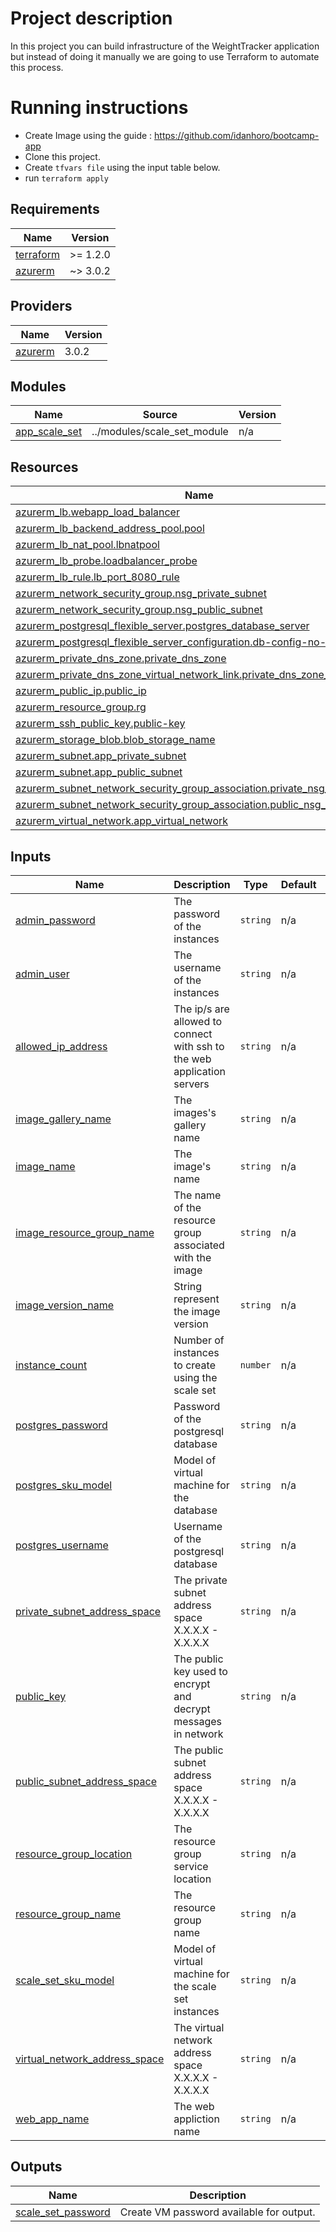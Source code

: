 <!-- BEGIN_TF_DOCS -->
# Project description
 In this project you can build infrastructure of the WeightTracker application but instead of doing it manually we are going to use Terraform to automate this process.

# Running instructions

- Create Image using the guide : https://github.com/idanhoro/bootcamp-app
- Clone this project.
- Create `tfvars file` using the input table below.
- run `terraform apply`

## Requirements


| Name | Version |
|------|---------|
| <a name="requirement_terraform"></a> [terraform](#requirement\_terraform) | >= 1.2.0 |
| <a name="requirement_azurerm"></a> [azurerm](#requirement\_azurerm) | ~> 3.0.2 |

## Providers

| Name | Version |
|------|---------|
| <a name="provider_azurerm"></a> [azurerm](#provider\_azurerm) | 3.0.2 |

## Modules 

| Name | Source | Version |
|------|--------|---------|
| <a name="module_app_scale_set"></a> [app\_scale\_set](#module\_app\_scale\_set) | ../modules/scale_set_module | n/a |

## Resources

| Name | Type |
|------|------|
| [azurerm_lb.webapp_load_balancer](https://registry.terraform.io/providers/hashicorp/azurerm/latest/docs/resources/lb) | resource |
| [azurerm_lb_backend_address_pool.pool](https://registry.terraform.io/providers/hashicorp/azurerm/latest/docs/resources/lb_backend_address_pool) | resource |
| [azurerm_lb_nat_pool.lbnatpool](https://registry.terraform.io/providers/hashicorp/azurerm/latest/docs/resources/lb_nat_pool) | resource |
| [azurerm_lb_probe.loadbalancer_probe](https://registry.terraform.io/providers/hashicorp/azurerm/latest/docs/resources/lb_probe) | resource |
| [azurerm_lb_rule.lb_port_8080_rule](https://registry.terraform.io/providers/hashicorp/azurerm/latest/docs/resources/lb_rule) | resource |
| [azurerm_network_security_group.nsg_private_subnet](https://registry.terraform.io/providers/hashicorp/azurerm/latest/docs/resources/network_security_group) | resource |
| [azurerm_network_security_group.nsg_public_subnet](https://registry.terraform.io/providers/hashicorp/azurerm/latest/docs/resources/network_security_group) | resource |
| [azurerm_postgresql_flexible_server.postgres_database_server](https://registry.terraform.io/providers/hashicorp/azurerm/latest/docs/resources/postgresql_flexible_server) | resource |
| [azurerm_postgresql_flexible_server_configuration.db-config-no-ssl](https://registry.terraform.io/providers/hashicorp/azurerm/latest/docs/resources/postgresql_flexible_server_configuration) | resource |
| [azurerm_private_dns_zone.private_dns_zone](https://registry.terraform.io/providers/hashicorp/azurerm/latest/docs/resources/private_dns_zone) | resource |
| [azurerm_private_dns_zone_virtual_network_link.private_dns_zone_vnl](https://registry.terraform.io/providers/hashicorp/azurerm/latest/docs/resources/private_dns_zone_virtual_network_link) | resource |
| [azurerm_public_ip.public_ip](https://registry.terraform.io/providers/hashicorp/azurerm/latest/docs/resources/public_ip) | resource |
| [azurerm_resource_group.rg](https://registry.terraform.io/providers/hashicorp/azurerm/latest/docs/resources/resource_group) | resource |
| [azurerm_ssh_public_key.public-key](https://registry.terraform.io/providers/hashicorp/azurerm/latest/docs/resources/ssh_public_key) | resource |
| [azurerm_storage_blob.blob_storage_name](https://registry.terraform.io/providers/hashicorp/azurerm/latest/docs/resources/storage_blob) | resource |
| [azurerm_subnet.app_private_subnet](https://registry.terraform.io/providers/hashicorp/azurerm/latest/docs/resources/subnet) | resource |
| [azurerm_subnet.app_public_subnet](https://registry.terraform.io/providers/hashicorp/azurerm/latest/docs/resources/subnet) | resource |
| [azurerm_subnet_network_security_group_association.private_nsg_association](https://registry.terraform.io/providers/hashicorp/azurerm/latest/docs/resources/subnet_network_security_group_association) | resource |
| [azurerm_subnet_network_security_group_association.public_nsg_association](https://registry.terraform.io/providers/hashicorp/azurerm/latest/docs/resources/subnet_network_security_group_association) | resource |
| [azurerm_virtual_network.app_virtual_network](https://registry.terraform.io/providers/hashicorp/azurerm/latest/docs/resources/virtual_network) | resource |

## Inputs

| Name | Description | Type | Default | Required |
|------|-------------|------|---------|:--------:|
| <a name="input_admin_password"></a> [admin\_password](#input\_admin\_password) | The password of the instances | `string` | n/a | yes |
| <a name="input_admin_user"></a> [admin\_user](#input\_admin\_user) | The username of the instances | `string` | n/a | yes |
| <a name="input_allowed_ip_address"></a> [allowed\_ip\_address](#input\_allowed\_ip\_address) | The ip/s are allowed to connect with ssh to the web application servers | `string` | n/a | yes |
| <a name="input_image_gallery_name"></a> [image\_gallery\_name](#input\_image\_gallery\_name) | The images's gallery name | `string` | n/a | yes |
| <a name="input_image_name"></a> [image\_name](#input\_image\_name) | The image's name | `string` | n/a | yes |
| <a name="input_image_resource_group_name"></a> [image\_resource\_group\_name](#input\_image\_resource\_group\_name) | The name of the resource group associated with the image | `string` | n/a | yes |
| <a name="input_image_version_name"></a> [image\_version\_name](#input\_image\_version\_name) | String represent the image version | `string` | n/a | yes |
| <a name="input_instance_count"></a> [instance\_count](#input\_instance\_count) | Number of instances to create using the scale set | `number` | n/a | yes |
| <a name="input_postgres_password"></a> [postgres\_password](#input\_postgres\_password) | Password of the postgresql database | `string` | n/a | yes |
| <a name="input_postgres_sku_model"></a> [postgres\_sku\_model](#input\_postgres\_sku\_model) | Model of virtual machine for the database | `string` | n/a | yes |
| <a name="input_postgres_username"></a> [postgres\_username](#input\_postgres\_username) | Username of the postgresql database | `string` | n/a | yes |
| <a name="input_private_subnet_address_space"></a> [private\_subnet\_address\_space](#input\_private\_subnet\_address\_space) | The private subnet address space X.X.X.X - X.X.X.X | `string` | n/a | yes |
| <a name="input_public_key"></a> [public\_key](#input\_public\_key) | The public key used to encrypt and decrypt messages in network | `string` | n/a | yes |
| <a name="input_public_subnet_address_space"></a> [public\_subnet\_address\_space](#input\_public\_subnet\_address\_space) | The public subnet address space X.X.X.X - X.X.X.X | `string` | n/a | yes |
| <a name="input_resource_group_location"></a> [resource\_group\_location](#input\_resource\_group\_location) | The resource group service location | `string` | n/a | yes |
| <a name="input_resource_group_name"></a> [resource\_group\_name](#input\_resource\_group\_name) | The resource group name | `string` | n/a | yes |
| <a name="input_scale_set_sku_model"></a> [scale\_set\_sku\_model](#input\_scale\_set\_sku\_model) | Model of virtual machine for the scale set instances | `string` | n/a | yes |
| <a name="input_virtual_network_address_space"></a> [virtual\_network\_address\_space](#input\_virtual\_network\_address\_space) | The virtual network address space X.X.X.X - X.X.X.X | `string` | n/a | yes |
| <a name="input_web_app_name"></a> [web\_app\_name](#input\_web\_app\_name) | The web appliction name | `string` | n/a | yes |

## Outputs

| Name | Description |
|------|-------------|
| <a name="output_scale_set_password"></a> [scale\_set\_password](#output\_scale\_set\_password) | Create VM password available for output. |
<!-- END_TF_DOCS -->